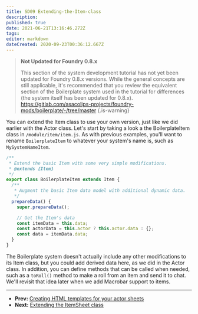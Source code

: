 ```yaml
---
title: SD09 Extending-the-Item-class
description: 
published: true
date: 2021-06-21T13:16:46.272Z
tags: 
editor: markdown
dateCreated: 2020-09-23T00:36:12.667Z
---
```


> **Not Updated for Foundry 0.8.x**
>
> This section of the system development tutorial has not yet been updated for Foundry 0.8.x versions. While the general concepts are still applicable, it's recommended that you review the equivalent section of the Boilerplate system used in the tutorial for differences (the system itself has been updated for 0.8.x).
> https://gitlab.com/asacolips-projects/foundry-mods/boilerplate/-/tree/master
{.is-warning}

You can extend the Item class to use your own version, just like we did earlier with the Actor class. Let's start by taking a look a the BoilerplateItem class in <!-- {% raw %} -->`/module/item/item.js`<!-- {% endraw %} -->. As with previous examples, you'll want to rename <!-- {% raw %} -->`BoilerplateItem`<!-- {% endraw %} --> to whatever your system's name is, such as <!-- {% raw %} -->`MySystemNameItem`<!-- {% endraw %} -->.

<!--- {% raw %} --->

```js
/**
 * Extend the basic Item with some very simple modifications.
 * @extends {Item}
 */
export class BoilerplateItem extends Item {
  /**
   * Augment the basic Item data model with additional dynamic data.
   */
  prepareData() {
    super.prepareData();

    // Get the Item's data
    const itemData = this.data;
    const actorData = this.actor ? this.actor.data : {};
    const data = itemData.data;
  }
}
```

<!--- {% endraw %} --->

The Boilerplate system doesn't actually include any other modifications to its Item class, but you could add derived data here, as we did in the Actor class. In addition, you can define methods that can be called when needed, such as a <!-- {% raw %} -->`toRoll()`<!-- {% endraw %} --> method to make a roll from an item and send it to chat. We'll revisit that idea later when we add Macrobar support to items.

---

* **Prev:** [Creating HTML templates for your actor sheets](https://foundryvtt.wiki/en/development/guides/SD-tutorial/SD08-Creating-HTML-templates-for-your-actor-sheets)
* **Next:** [Extending the ItemSheet class](https://foundryvtt.wiki/en/development/guides/SD-tutorial/SD10-Extending-the-ItemSheet-class)